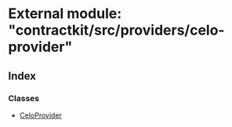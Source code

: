 # External module: "contractkit/src/providers/celo-provider"

## Index

### Classes

* [CeloProvider](../classes/_contractkit_src_providers_celo_provider_.celoprovider.md)
